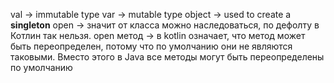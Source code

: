 val -> immutable type
var -> mutable type
object -> used to create a **singleton**
open -> значит от класса можно наследоваться, по дефолту в Котлин так нельзя.
open метод -> в kotlin означает, что метод может быть переопределен, потому что по умолчанию они не являются таковыми. Вместо этого в Java все методы могут быть переопределены по умолчанию